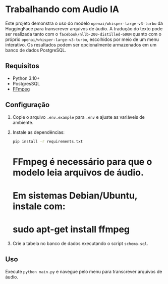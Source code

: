 # Trabalhando com Audio IA

Este projeto demonstra o uso do modelo `openai/whisper-large-v3-turbo` da HuggingFace para transcrever arquivos de áudio. A tradução do texto pode ser realizada tanto com o `facebook/nllb-200-distilled-600M` quanto com o próprio `openai/whisper-large-v3-turbo`, escolhidos por meio de um menu interativo. Os resultados podem ser opcionalmente armazenados em um banco de dados PostgreSQL.

## Requisitos
- Python 3.10+
- PostgresSQL
- [FFmpeg](https://ffmpeg.org/)

## Configuração
1. Copie o arquivo `.env.example` para `.env` e ajuste as variáveis de ambiente.
2. Instale as dependências:
   ```bash
   pip install -r requirements.txt
   ```
   # FFmpeg é necessário para que o modelo leia arquivos de áudio.
   # Em sistemas Debian/Ubuntu, instale com:
   # sudo apt-get install ffmpeg

3. Crie a tabela no banco de dados executando o script `schema.sql`.

## Uso
Execute `python main.py` e navegue pelo menu para transcrever arquivos de áudio.
